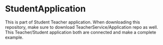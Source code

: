 # StudentApplication


This is part of Student Teacher application. 
When downloading this repository, make sure to download TeacherService/Application repo as well. 
This Teacher/Student application both are connected and make a complete example. 
